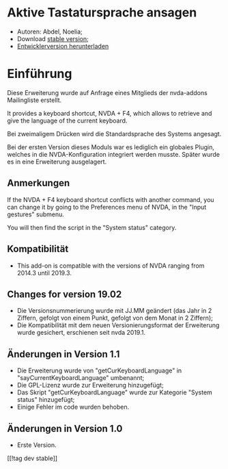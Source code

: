 # Aktive Tastatursprache ansagen #

* Autoren: Abdel, Noelia;
* Download [stable version][1];
* [Entwicklerversion herunterladen][1]

# Einführung #

Diese Erweiterung wurde auf Anfrage eines Mitglieds der nvda-addons
Mailingliste erstellt.

It provides a keyboard shortcut, NVDA + F4, which allows to retrieve and
give the language of the current keyboard.

Bei zweimaligem Drücken wird die Standardsprache des Systems angesagt.

Bei der ersten Version dieses Moduls war es lediglich ein globales Plugin,
welches in die NVDA-Konfiguration integriert werden musste. Später wurde es
in eine Erweiterung ausgelagert.

## Anmerkungen ##

If the NVDA + F4 keyboard shortcut conflicts with another command, you can
change it by going to the Preferences menu of NVDA, in the "Input gestures"
submenu.

You will then find the script in the "System status" category.

## Kompatibilität ##

* This add-on is compatible with the versions of NVDA ranging from 2014.3
  until 2019.3.

## Changes for version 19.02 ##

* Die Versionsnummerierung wurde mit JJ.MM geändert (das Jahr in 2 Ziffern,
  gefolgt von einem Punkt, gefolgt von dem Monat in 2 Ziffern);
* Die Kompatibilität mit dem neuen Versionierungsformat der Erweiterung
  wurde gesichert, erschienen seit nvda 2019.1.

## Änderungen in Version 1.1 ##

* Die Erweiterung wurde von "getCurKeyboardLanguage" in
  "sayCurrentKeyboardLanguage" umbenannt;
* Die GPL-Lizenz wurde zur Erweiterung hinzugefügt;
* Das Skript "getCurKeyboardLanguage" wurde zur Kategorie "System status"
  hinzugefügt;
* Einige Fehler im code wurden behoben.

## Änderungen in Version 1.0 ##

* Erste Version.

[[!tag dev stable]]

[1]: https://addons.nvda-project.org/files/get.php?file=ckbl

[2]: https://addons.nvda-project.org/files/get.php?file=ckbl-dev
